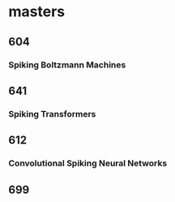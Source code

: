 # masters

## 604
### Spiking Boltzmann Machines
## 641
### Spiking Transformers
## 612
### Convolutional Spiking Neural Networks
## 699

